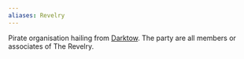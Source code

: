 ```yaml
---
aliases: Revelry
---
```


Pirate organisation hailing from [Darktow](../2.%20Locations/Darktow%20Isle/Darktow.md). The party are all members or associates of The Revelry.
